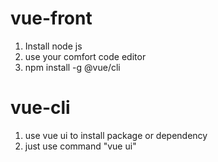 # vue-front

1. Install node js
2. use your comfort code editor
3. npm install -g @vue/cli

# vue-cli

1. use vue ui to install package or dependency
2. just use command "vue ui"